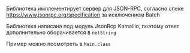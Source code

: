 Библиотека имплементирует сервер для JSON-RPC, согласно спеке 
https://www.jsonrpc.org/specification за исключением Batch

Библиотека написана под модуль JsonRcp Kamailio, поэтому ответ дополнительно
оборачивается в `netString`

Пример можно посмотреть в `Main.class`